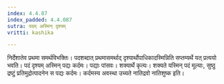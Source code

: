 ```yaml
---
index: 4.4.87
index_padded: 4.4.087
sutra: पदम् अस्मिन् दृश्यम्
vritti: kashika

---
```

निर्देशातेव प्रथमा समर्थविभक्तिः। पदशब्दात् प्रथमासमर्थाद् दृश्यार्थोपाधिकादस्मिन्निति सप्तम्यर्थे यत् प्रत्ययो भवति। पदं दृश्यम् अस्मिन् पद्यः कर्दमः। पद्याः पांसवः। शक्यार्थे कृत्यः। शक्यते यस्मिन् पदं मूल्याः, सुष्ठु द्रष्टुं प्रतिमुद्रोत्पादनेन स पद्यः कर्दमः। कर्दमस्य अवस्था उच्यते नातिद्रवो नातिशुष्क इति।